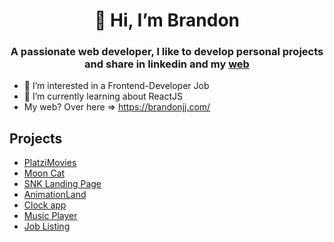 <h1 align="center">
  👋 Hi, I’m Brandon
</h1>

<h3 align="center">A passionate web developer, I like to develop personal projects and share in linkedin and my <a href="https://www.brandonjj.com">web</a></h3>

- 👀 I’m interested in a Frontend-Developer Job
- 🌱 I’m currently learning about ReactJS
- My web? Over here => https://brandonjj.com/

## Projects
- [PlatziMovies](https://eloquent-heliotrope-b5021d.netlify.app/)
- [Moon Cat](https://brandon328.github.io/curso-API-REST-JS/)
- [SNK Landing Page](https://brandon328.github.io/curso-asincronismo-js/)
- [AnimationLand](https://brandon328.github.io/AnimationLandCSS/)
- [Clock app](https://brandon328.github.io/Clock-app/) 
- [Music Player](https://brandon328.github.io/music-player/) 
- [Job Listing](https://brandon328.github.io/Reto8-Job-listings/) 
